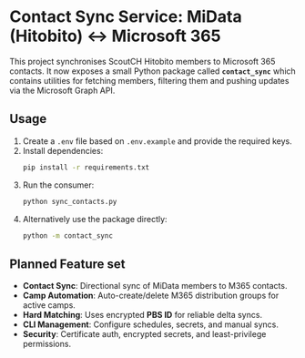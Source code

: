 # Contact Sync Service: MiData (Hitobito) ↔ Microsoft 365

This project synchronises ScoutCH Hitobito members to Microsoft 365 contacts.
It now exposes a small Python package called **`contact_sync`** which contains
utilities for fetching members, filtering them and pushing updates via the
Microsoft Graph API.

## Usage

1. Create a `.env` file based on `.env.example` and provide the required keys.
2. Install dependencies:
   ```bash
   pip install -r requirements.txt
   ```
3. Run the consumer:
   ```bash
   python sync_contacts.py
   ```
4. Alternatively use the package directly:
   ```bash
   python -m contact_sync
   ```

## Planned Feature set
- **Contact Sync**: Directional sync of MiData members to M365 contacts.
- **Camp Automation**: Auto-create/delete M365 distribution groups for active camps.
- **Hard Matching**: Uses encrypted **PBS ID** for reliable delta syncs.
- **CLI Management**: Configure schedules, secrets, and manual syncs.
- **Security**: Certificate auth, encrypted secrets, and least-privilege permissions.
